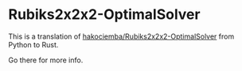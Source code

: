 Rubiks2x2x2-OptimalSolver
=========================

This is a translation of [hakociemba/Rubiks2x2x2-OptimalSolver][solver] from Python to Rust.

Go there for more info.

[solver]: https://github.com/hkociemba/Rubiks2x2x2-OptimalSolver
